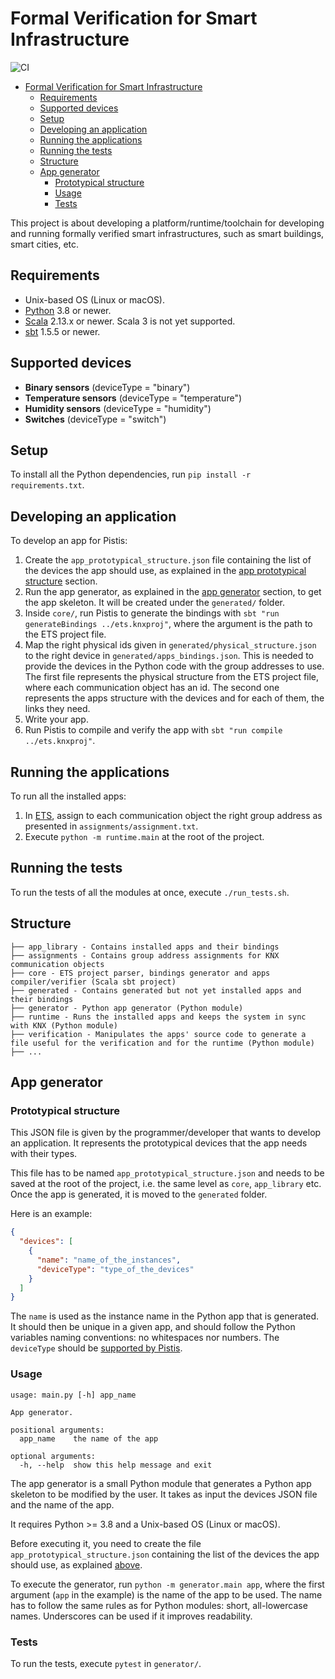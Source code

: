 # Formal Verification for Smart Infrastructure

![CI](https://github.com/dslab-epfl/smartinfra/actions/workflows/ci.yml/badge.svg)

- [Formal Verification for Smart Infrastructure](#formal-verification-for-smart-infrastructure)
  - [Requirements](#requirements)
  - [Supported devices](#supported-devices)
  - [Setup](#setup)
  - [Developing an application](#developing-an-application)
  - [Running the applications](#running-the-applications)
  - [Running the tests](#running-the-tests)
  - [Structure](#structure)
  - [App generator](#app-generator)
    - [Prototypical structure](#prototypical-structure)
    - [Usage](#usage)
    - [Tests](#tests)

This project is about developing a platform/runtime/toolchain for developing and running formally verified smart infrastructures, such as smart buildings, smart cities, etc.

## Requirements

- Unix-based OS (Linux or macOS).
- [Python](https://www.python.org) 3.8 or newer.
- [Scala](https://www.scala-lang.org) 2.13.x or newer. Scala 3 is not yet supported.
- [sbt](https://www.scala-sbt.org) 1.5.5 or newer.

## Supported devices

- **Binary sensors** (deviceType = "binary")
- **Temperature sensors** (deviceType = "temperature")
- **Humidity sensors** (deviceType = "humidity")
- **Switches** (deviceType = "switch")

## Setup

To install all the Python dependencies, run `pip install -r requirements.txt`.

## Developing an application

To develop an app for Pistis:

1. Create the `app_prototypical_structure.json` file containing the list of the devices the app should use, as explained in the [app prototypical structure](#prototypical-structure) section.
2. Run the app generator, as explained in the [app generator](#app-generator) section, to get the app skeleton. It will be created under the `generated/` folder.
3. Inside `core/`, run Pistis to generate the bindings with `sbt "run generateBindings ../ets.knxproj"`, where the argument is the path to the ETS project file.
4. Map the right physical ids given in `generated/physical_structure.json` to the right device in `generated/apps_bindings.json`. This is needed to provide the devices in the Python code with the group addresses to use. The first file represents the physical structure from the ETS project file, where each communication object has an id. The second one represents the apps structure with the devices and for each of them, the links they need.
5. Write your app.
6. Run Pistis to compile and verify the app with `sbt "run compile ../ets.knxproj"`.

## Running the applications

To run all the installed apps:

1. In [ETS](https://www.knx.org/knx-en/for-professionals/software/ets-professional/), assign to each communication object the right group address as presented in `assignments/assignment.txt`.
2. Execute `python -m runtime.main` at the root of the project.

## Running the tests

To run the tests of all the modules at once, execute `./run_tests.sh`.

## Structure

```
├── app_library - Contains installed apps and their bindings
├── assignments - Contains group address assignments for KNX communication objects
├── core - ETS project parser, bindings generator and apps compiler/verifier (Scala sbt project)
├── generated - Contains generated but not yet installed apps and their bindings
├── generator - Python app generator (Python module)
├── runtime - Runs the installed apps and keeps the system in sync with KNX (Python module)
├── verification - Manipulates the apps' source code to generate a file useful for the verification and for the runtime (Python module)
├── ...
```

## App generator

### Prototypical structure

This JSON file is given by the programmer/developer that wants to develop an application. It represents the prototypical devices that the app needs with their types.

This file has to be named `app_prototypical_structure.json` and needs to be saved at the root of the project, i.e. the same level as `core`, `app_library` etc. Once the app is generated, it is moved to the `generated` folder.

Here is an example:

```json
{
  "devices": [
    {
      "name": "name_of_the_instances",
      "deviceType": "type_of_the_devices"
    }
  ]
}
```

The `name` is used as the instance name in the Python app that is generated. It should then be unique in a given app, and should follow the Python variables naming conventions: no whitespaces nor numbers.
The `deviceType` should be [supported by Pistis](#supported-devices).

### Usage

```text
usage: main.py [-h] app_name

App generator.

positional arguments:
  app_name    the name of the app

optional arguments:
  -h, --help  show this help message and exit
```

The app generator is a small Python module that generates a Python app skeleton to be modified by the user. It takes as input the devices JSON file and the name of the app.

It requires Python >= 3.8 and a Unix-based OS (Linux or macOS).

Before executing it, you need to create the file `app_prototypical_structure.json` containing the list of the devices the app should use, as explained [above](#prototypical-structure).

To execute the generator, run `python -m generator.main app`, where the first argument (`app` in the example) is the name of the app to be used. The name has to follow the same rules as for Python modules: short, all-lowercase names. Underscores can be used if it improves readability.

### Tests

To run the tests, execute `pytest` in `generator/`.
